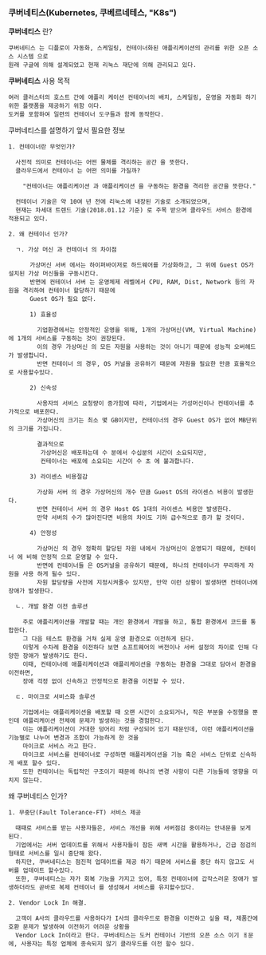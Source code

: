### 쿠버네티스(Kubernetes, 쿠베르네테스, "K8s")

  **쿠버네티스** 란?

    쿠버네티스 는 디플로이 자동화, 스케일링, 컨테이너화된 애플리케이션의 관리를 위한 오픈 소스 시스템 으로 
    원래 구글에 의해 설계되었고 현재 리눅스 재단에 의해 관리되고 있다.
    
   **쿠버네티스** 사용 목적
    
    여러 클러스터의 호스트 간에 애플리 케이션 컨테이너의 배치, 스케일링, 운영을 자동화 하기 위한 플랫폼을 제공하기 위함 이다.
    도커를 포함하여 일련의 컨테이너 도구들과 함께 동작한다.

  쿠버네티스를 설명하기 앞서 필요한 정보

    1. 컨테이너란 무엇인가?

      사전적 의미로 컨테이너는 어떤 물체를 격리하는 공간 을 뜻한다.
      클라우드에서 컨테이너 는 어떤 의미를 가질까?

        "컨테이너는 애플리케이션 과 애플리케이션 을 구동하는 환경을 격리한 공간을 뜻한다."

      컨테이너 기술은 약 10여 년 전에 리눅스에 내장된 기술로 소개되었으며, 
      현재는 차세대 트렌드 기술(2018.01.12 기준) 로 주목 받으며 클라우드 서비스 환경에 적용되고 있다.

    2. 왜 컨테이너 인가?

      ㄱ. 가상 머신 과 컨테이너 의 차이점

          가상머신 서버 에서는 하이퍼바이저로 하드웨어를 가상화하고, 그 위에 Guest OS가 설치된 가상 머신들을 구동시킨다.
          반면에 컨테이너 서버 는 운영체제 레벨에서 CPU, RAM, Dist, Network 등의 자원을 격리하여 컨테이너 할당하기 때문에 
          Guest OS가 필요 없다.

          1) 효율성

            기업환경에서는 안정적인 운영을 위해, 1개의 가상머신(VM, Virtual Machine)에 1개의 서비스를 구동하는 것이 권장된다.
            이의 경우 가상머신 의 모든 자원을 사용하는 것이 아니기 때문에 성능적 오버헤드가 발생합니다.
            반면 컨테이너 의 경우, OS 커널을 공유하기 때문에 자원을 필요한 만큼 효율적으로 사용할수있다.

          2) 신속성

            사용자의 서비스 요청량이 증가함에 따라, 기업에서는 가성머신이나 컨테이너를 추가적으로 배포한다.
            가상머신의 크기는 최소 몇 GB이지만, 컨테이너의 경우 Guest OS가 없어 MB단위의 크기를 가집니다.
            
            결과적으로 
             가상머신은 배포하는데 수 분에서 수십분의 시간이 소요되지만, 
             컨테이너는 배포에 소요되는 시간이 수 초 에 불과합니다.

          3) 라이센스 비용절감

            가상화 서버 의 경우 가상머신의 개수 만큼 Guest OS의 라이센스 비용이 발생한다.
            반면 컨테이너 서버 의 경우 Host OS 1대의 라이센스 비용만 발생한다.
            만약 서버의 수가 많아진다면 비용의 차이도 기하 급수적으로 증가 할 것이다.

          4) 안정성

            가상머신 의 경우 정확히 할당된 자원 내에서 가상머신이 운영되기 때문에, 컨테이너 에 비해 안정적 으로 운영할 수 있다.
            반면에 컨테이너들 은 OS커널을 공유하기 때문에, 하나의 컨테이너가 무리하게 자원을 사용 하게 될수 있다.
            자원 할당량을 사전에 지정시켜줄수 있지만, 만약 이런 상황이 발생하면 컨테이너에 장애가 발생한다.

      ㄴ. 개발 환경 이전 솔루션

        주로 애플리케이션을 개발할 때는 개인 환경에서 개발을 하고, 통합 환경에서 코드를 통합한다. 
        그 다음 테스트 환경을 거쳐 실제 운영 환경으로 이전하게 된다.
        이렇게 수차례 환경을 이전하다 보면 소프트웨어의 버전이나 서버 설정의 차이로 인해 다양한 장애가 발생하기도 한다.
        이때, 컨테이너에 애플리케이션과 애플리케이션을 구동하는 환경을 그대로 담아서 환경을 이전하면, 
        장애 걱정 없이 신속하고 안정적으로 환경을 이전할 수 있다.

      ㄷ. 마이크로 서비스화 솔루션

        기업에서는 애플리케이션을 배포할 때 오랜 시간이 소요되거나, 작은 부분을 수정했을 뿐인데 애플리케이션 전체에 문제가 발생하는 것을 경험한다.
        이는 애플리케이션이 거대한 덩어리 처럼 구성되어 있기 때문인데, 이런 애플리케이션을 기능별로 나누어 변경과 조합이 가능하게 한 것을 
        마이크로 서비스 라고 한다.
        마이크로 서비스를 컨테이너로 구성하면 애플리케이션을 기능 혹은 서비스 단위로 신속하게 배포 할수 있다.
        또한 컨테이너는 독립적인 구조이기 때문에 하나의 변경 사항이 다른 기능들에 영향을 미치지 않는다.

  왜 쿠버네티스 인가?

    1. 무중단(Fault Tolerance-FT) 서비스 제공

      때때로 서비스를 받는 사용자들은, 서비스 개선을 위해 서버점검 중이라는 안내문을 보게 된다.
      기업에서는 서버 업데이트를 위해서 사용자들이 잠든 새벽 시간을 활용하거나, 긴급 점검의 형태로 서비스를 일시 중단해 왔다.
      하지만, 쿠버네티스는 점진적 업데이트를 제공 하기 때문에 서비스를 중단 하지 않고도 서버를 업데이트 할수있다.
      또한, 쿠버네티스는 자가 회복 기능을 가지고 있어, 특정 컨테이너에 갑작스러운 장애가 발생하더라도 곧바로 복제 컨테이너 를 생성해서 서비스를 유지할수있다.

    2. Vendor Lock In 해결.

      고객이 A사의 클라우드를 사용하다가 I사의 클라우드로 환경을 이전하고 싶을 때, 제품간에 호환 문제가 발생하여 이전하기 어려운 상황을
      Vendor Lock In이라고 한다. 쿠버네티스는 도커 컨테이너 기반의 오픈 소스 이기 ㅐ문에, 사용자는 특정 업체에 종속되지 않기 클라우드를 이전 할수 있다.
